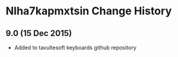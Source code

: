 Nlha7kapmxtsin Change History
============================

9.0 (15 Dec 2015)
-----------------

* Added to tavultesoft keyboards github repository
